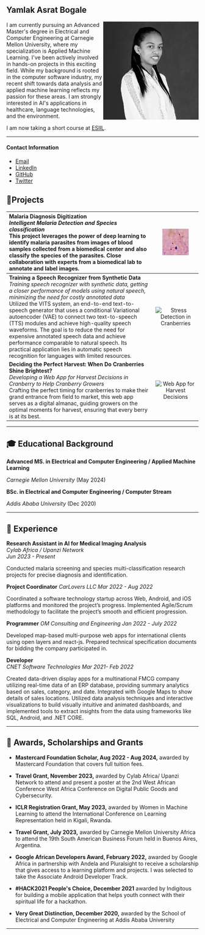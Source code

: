 ## Yamlak Asrat Bogale

<img src="images/Yamlak_headshot.jpg" alt="Representing Ethiopia at South American Business Forum" width="250" align="right"/> 

I am currently pursuing an Advanced Master's degree in Electrical and Computer Engineering at Carnegie Mellon University, where my specialization is Applied Machine Learning. I've been actively involved in hands-on projects in this exciting field.  While my background is rooted in the computer software industry, my recent shift towards data analysis and applied machine learning reflects my passion for these areas. I am strongly interested in AI's applications in healthcare, language technologies, and the environment. 

I am now taking a short course at [ESIIL](https://esiil.org).


---

#### Contact Information
* [Email](yamlakyam@gmail.com)
* [LinkedIn](https://www.linkedin.com/in/yamlak-asrat-023467194/)
* [GitHub](https://github.com/yamlakyam)
* [Twitter](https://twitter.com/Yamlak_A_Bogale)

## 🤖Projects

| **Malaria Diagnosis Digitization** <br> _Intelligent Malaria Detection and Species classification_ <br> This project leverages the power of deep learning to identify malaria parasites from images of blood samples collected from a biomedical center and also classify the species of the parasites. Close collaboration with experts from a biomedical lab to annotate and label images. | <img src="/images/Detection_PO.png" width="65%" alt="Detection of parasite from a blood sample"/> |
|:---|:---:|
| **Training a Speech Recognizer from Synthetic Data** <br> _Training speech recognizer with synthetic data, getting a closer performance of models using natural speech, minimizing the need for costly annotated data_ <br>  Utilized the VITS system, an end-to-end text-to-speech generator that uses a conditional Variational autoencoder (VAE) to connect two text-to-speech (TTS) modules and achieve high-quality speech waveforms. The goal is to reduce the need for expensive annotated speech data and achieve performance comparable to natural speech. Its practical application lies in automatic speech recognition for languages with limited resources. | <img src="/images/THUMBNAILREMOTESENSING.jpg" width="70%" alt="Stress Detection in Cranberries"/> |
| **Deciding the Perfect Harvest: When Do Cranberries Shine Brightest?** <br> _Developing a Web App for Harvest Decisions in Cranberry to Help Cranberry Growers_ <br> Crafting the perfect timing for cranberries to make their grand entrance from field to market, this web app serves as a digital almanac, guiding growers on the optimal moments for harvest, ensuring that every berry is at its best. | <img src="/images/APPGITHUB.jpg" width="40%" alt="Web App for Harvest Decisions"/> |


---

## 🎓 Educational Background

**Advanced MS. in Electrical and Computer Engineering / Applied Machine Learning**

_Carnegie Mellon University_ (May 2024)


**BSc. in Electrical and Computer Engineering / Computer Stream** 

_Addis Ababa University_ (Dec 2020)

---

## 💼 Experience

**Research Assistant in AI for Medical Imaging Analysis**  
_Cylab Africa / Upanzi Network_  
_Jun 2023 - Present_

Conducted malaria screening and species multi-classification research projects for precise diagnosis and identification. 



**Project Coordinator** 
_CarLovers LLC_ 
_Mar 2022 - Aug 2022_

Coordinated a software technology startup across Web, Android, and iOS platforms and monitored the project’s progress. Implemented Agile/Scrum methodology to facilitate the project’s smooth and efficient progression.



**Programmer**
_OM Consulting and Engineering_
_Jan 2022 - July 2022_

Developed map-based multi-purpose web apps for international clients using open layers and react-js. Prepared technical specification documents for bidding the company participated in.



**Developer**          
_CNET Software Technologies_
_Mar 2021- Feb 2022_

Created data-driven display apps for a multinational FMCG company utilizing real-time data of an ERP database, providing summary analytics based on sales, category, and date. Integrated with Google Maps to show details of sales locations. Utilized data analysis techniques and interactive visualizations to build visually intuitive and animated dashboards, and implemented tools to extract insights from the data using frameworks like SQL, Android, and .NET CORE.


---

## 🏅 Awards, Scholarships and Grants

- **Mastercard Foundation Scholar, Aug 2022 - Aug 2024,** awarded by Mastercard Foundation that covers full tuition fees.

- **Travel Grant, November 2023,** awarded by Cylab Africa/ Upanzi Network to attend and present a poster at the 2nd West African Conference West Africa Conference on Digital Public Goods and Cybersecurity.

- **ICLR Registration Grant, May 2023,** awarded by Women in Machine Learning to attend the International Conference on Learning Representation held in Kigali, Rwanda.

- **Travel Grant, July 2023,** awarded by Carnegie Mellon University Africa to attend the 19th South American Business Forum held in Buenos Aires, Argentina.

- **Google African Developers Award, February 2022,** awarded by Google Africa in partnership with Andela and Pluralsight to receive a scholarship that gives access to a learning platform and projects. I was selected to take the Associate Android Developer Track.

- **#HACK2021 People's Choice, December 2021** awarded by Indigitous for building a mobile application that helps youth connect with their spiritual life for a hackathon.

- **Very Great Distinction, December 2020,** awarded by the School of Electrical and Computer Engineering at Addis Ababa University 

---
